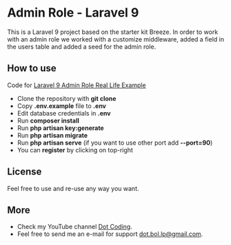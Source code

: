 # Admin Role - Laravel 9

This is a Laravel 9 project based on the starter kit Breeze. In order to work with an admin role we worked with a customize middleware, added a field in the users table and added a seed for the admin role.

## How to use

Code for [Laravel 9 Admin Role Real Life Example](https://www.youtube.com/watch?v=9Ar_D8Oa-sU)

- Clone the repository with __git clone__
- Copy __.env.example__ file to __.env__
- Edit database credentials in __.env__
- Run __composer install__
- Run __php artisan key:generate__
- Run __php artisan migrate__
- Run __php artisan serve__ (if you want to use other port add __--port=90__)
- You can __register__ by clicking on top-right

## License

Feel free to use and re-use any way you want.

## More

- Check my YouTube channel [Dot Coding](https://www.youtube.com/@DotCoding).
- Feel free to send me an e-mail for support [dot.bol.lp@gmail.com](mailto:dot.bol.lp@gmail.com).
